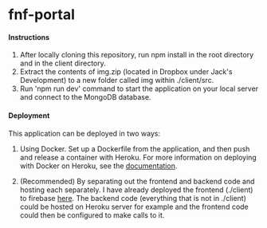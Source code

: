 ﻿# fnf-portal

#### Instructions

1. After locally cloning this repository, run npm install in the root directory and in the client directory.
2. Extract the contents of img.zip (located in Dropbox under Jack's Development) to a new folder called img within ./client/src.
3. Run 'npm run dev' command to start the application on your local server and connect to the MongoDB database.

#### Deployment

This application can be deployed in two ways:

1. Using Docker. Set up a Dockerfile from the application, and then push and release a container with Heroku. For more information on deploying with Docker on Heroku, see the [documentation](https://devcenter.heroku.com/categories/deploying-with-docker).

2. (Recommended) By separating out the frontend and backend code and hosting each separately. I have already deployed the frontend (./client) to firebase [here](https://fnf-portal.web.app/). The backend code (everything that is not in ./client) could be hosted on Heroku server for example and the frontend code could then be configured to make calls to it.
